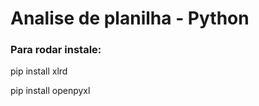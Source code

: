 # Analise de planilha - Python


<h3>Para rodar instale:  </h3>

<p>pip install xlrd </p>
<p>pip install openpyxl </p> 